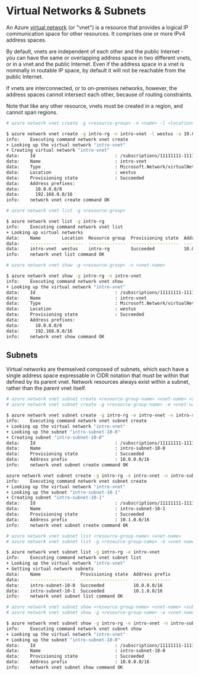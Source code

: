 Virtual Networks & Subnets
==========================
An Azure [virtual network](https://azure.microsoft.com/en-us/documentation/articles/virtual-networks-overview/)
(or "vnet") is a resource that provides a logical IP communication space for
other resources.  It comprises one or more IPv4 address spaces.

By default, vnets are independent of each other and the public Internet - you
can have the same or overlapping address space in two different vnets, or in 
a vnet and the public Internet.  Even if the address space in a vnet is 
nominally in routable IP space, by default it will not be reachable from the 
public Internet.

If vnets are interconnected, or to on-premises networks, however,
the address spaces cannot intersect each other, because of routing constraints.

Note that like any other resource, vnets must be created in a region,
and cannot span regions.

```bash
# azure network vnet create -g <resource-group> -n <name> -l <location> -a <address-space-csv>

$ azure network vnet create -g intro-rg -n intro-vnet -l westus -a 10.0.0.0/8,192.168.0.0/16
info:    Executing command network vnet create
+ Looking up the virtual network "intro-vnet"                                  
+ Creating virtual network "intro-vnet"                                        
data:    Id                              : /subscriptions/11111111-1111-1111-1111-111111111111/resourceGroups/intro-rg/providers/Microsoft.Network/virtualNetworks/intro-vnet
data:    Name                            : intro-vnet
data:    Type                            : Microsoft.Network/virtualNetworks
data:    Location                        : westus
data:    Provisioning state              : Succeeded
data:    Address prefixes:
data:      10.0.0.0/8
data:      192.168.0.0/16
info:    network vnet create command OK
```

```bash
# azure network vnet list -g <resource-group>

$ azure network vnet list -g intro-rg
info:    Executing command network vnet list
+ Looking up virtual networks                                                  
data:    Name        Location  Resource group  Provisioning state  Address prefixes           DNS servers  Subnets number
data:    ----------  --------  --------------  ------------------  -------------------------  -----------  --------------
data:    intro-vnet  westus    intro-rg        Succeeded           10.0.0.0/8,192.168.0.0/16                             
info:    network vnet list command OK
```

```bash
# azure network vnet show -g <resource-group> -n <vnet-name>

$ azure network vnet show -g intro-rg -n intro-vnet
info:    Executing command network vnet show
+ Looking up the virtual network "intro-vnet"                                  
data:    Id                              : /subscriptions/11111111-1111-1111-1111-111111111111/resourceGroups/intro-rg/providers/Microsoft.Network/virtualNetworks/intro-vnet
data:    Name                            : intro-vnet
data:    Type                            : Microsoft.Network/virtualNetworks
data:    Location                        : westus
data:    Provisioning state              : Succeeded
data:    Address prefixes:
data:      10.0.0.0/8
data:      192.168.0.0/16
info:    network vnet show command OK
```

## Subnets

Virtual networks are themselved composed of subnets, which each have a single
address space expressable in CIDR notation that must be within that defined
by its parent vnet.  Network resources always exist within a subnet, rather
than the parent vnet itself.

```bash
# azure network vnet subnet create <resource-group-name> <vnet-name> <subnet-name>
# azure network vnet subnet create -g <resource-group-name> -e <vnet-name> -n <subnet-name> -a <address-space>

$ azure network vnet subnet create -g intro-rg -e intro-vnet -n intro-subnet-10-0 -a 10.0.0.0/16
info:    Executing command network vnet subnet create
+ Looking up the virtual network "intro-vnet"                                  
+ Looking up the subnet "intro-subnet-10-0"                                    
+ Creating subnet "intro-subnet-10-0"                                          
data:    Id                              : /subscriptions/11111111-1111-1111-1111-111111111111/resourceGroups/intro-rg/providers/Microsoft.Network/virtualNetworks/intro-vnet/subnets/intro-subnet-10-0
data:    Name                            : intro-subnet-10-0
data:    Provisioning state              : Succeeded
data:    Address prefix                  : 10.0.0.0/16
info:    network vnet subnet create command OK

azure network vnet subnet create -g intro-rg -e intro-vnet -n intro-subnet-10-1 -a 10.1.0.0/16
info:    Executing command network vnet subnet create
+ Looking up the virtual network "intro-vnet"                                  
+ Looking up the subnet "intro-subnet-10-1"                                    
+ Creating subnet "intro-subnet-10-1"                                          
data:    Id                              : /subscriptions/11111111-1111-1111-1111-111111111111/resourceGroups/intro-rg/providers/Microsoft.Network/virtualNetworks/intro-vnet/subnets/intro-subnet-10-1
data:    Name                            : intro-subnet-10-1
data:    Provisioning state              : Succeeded
data:    Address prefix                  : 10.1.0.0/16
info:    network vnet subnet create command OK
```

```bash
# azure network vnet subnet list <resource-group-name> <vnet-name>
# azure network vnet subnet list -g <resource-group-name> -e <vnet-name>

$ azure network vnet subnet list -g intro-rg -e intro-vnet
info:    Executing command network vnet subnet list
+ Looking up the virtual network "intro-vnet"                                  
+ Getting virtual network subnets                                              
data:    Name               Provisioning state  Address prefix
data:    -----------------  ------------------  --------------
data:    intro-subnet-10-0  Succeeded           10.0.0.0/16   
data:    intro-subnet-10-1  Succeeded           10.1.0.0/16   
info:    network vnet subnet list command OK
```

```bash
# azure network vnet subnet show <resource-group-name> <vnet-name> <subnet-name>
# azure network vnet subnet show -g <resource-group-name> -e <vnet-name> -n <subnet-name>

$ azure network vnet subnet show -g intro-rg -e intro-vnet -n intro-subnet-10-0
info:    Executing command network vnet subnet show
+ Looking up the virtual network "intro-vnet"                                  
+ Looking up the subnet "intro-subnet-10-0"                                    
data:    Id                              : /subscriptions/11111111-1111-1111-1111-111111111111/resourceGroups/intro-rg/providers/Microsoft.Network/virtualNetworks/intro-vnet/subnets/intro-subnet-10-0
data:    Name                            : intro-subnet-10-0
data:    Provisioning state              : Succeeded
data:    Address prefix                  : 10.0.0.0/16
info:    network vnet subnet show command OK
```


